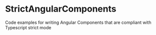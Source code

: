 # StrictAngularComponents
Code examples for writing Angular Components that are compliant with Typescript strict mode 
